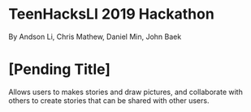 # TeenHacksLI 2019 Hackathon

By Andson Li, Chris Mathew, Daniel Min, John Baek

# [Pending Title]

Allows users to makes stories and draw pictures, and collaborate with others to create stories that can be shared with other users.
